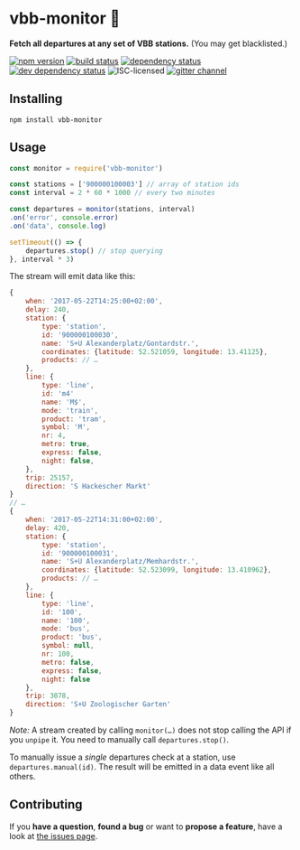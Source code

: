 # vbb-monitor 🔭

**Fetch all departures at any set of VBB stations.** (You may get blacklisted.)

[![npm version](https://img.shields.io/npm/v/vbb-monitor.svg)](https://www.npmjs.com/package/vbb-monitor)
[![build status](https://img.shields.io/travis/derhuerst/vbb-monitor.svg)](https://travis-ci.org/derhuerst/vbb-monitor)
[![dependency status](https://img.shields.io/david/derhuerst/vbb-monitor.svg)](https://david-dm.org/derhuerst/vbb-monitor)
[![dev dependency status](https://img.shields.io/david/dev/derhuerst/vbb-monitor.svg)](https://david-dm.org/derhuerst/vbb-monitor#info=devDependencies)
![ISC-licensed](https://img.shields.io/github/license/derhuerst/vbb-monitor.svg)
[![gitter channel](https://badges.gitter.im/derhuerst/vbb-rest.svg)](https://gitter.im/derhuerst/vbb-rest)


## Installing

```shell
npm install vbb-monitor
```


## Usage

```js
const monitor = require('vbb-monitor')

const stations = ['900000100003'] // array of station ids
const interval = 2 * 60 * 1000 // every two minutes

const departures = monitor(stations, interval)
.on('error', console.error)
.on('data', console.log)

setTimeout(() => {
	departures.stop() // stop querying
}, interval * 3)
```

The stream will emit data like this:

```js
{
	when: '2017-05-22T14:25:00+02:00',
	delay: 240,
	station: {
		type: 'station',
		id: '900000100030',
		name: 'S+U Alexanderplatz/Gontardstr.',
		coordinates: {latitude: 52.521059, longitude: 13.41125},
		products: // …
	},
	line: {
		type: 'line',
		id: 'm4'
		name: 'M$',
		mode: 'train',
		product: 'tram',
		symbol: 'M',
		nr: 4,
		metro: true,
		express: false,
		night: false,
	},
	trip: 25157,
	direction: 'S Hackescher Markt'
}
// …
{
	when: '2017-05-22T14:31:00+02:00',
	delay: 420,
	station: {
		type: 'station',
		id: '900000100031',
		name: 'S+U Alexanderplatz/Memhardstr.',
		coordinates: {latitude: 52.523099, longitude: 13.410962},
		products: // …
	},
	line: {
		type: 'line',
		id: '100',
		name: '100',
		mode: 'bus',
		product: 'bus',
		symbol: null,
		nr: 100,
		metro: false,
		express: false,
		night: false
	},
	trip: 3078,
	direction: 'S+U Zoologischer Garten'
}
```

*Note:* A stream created by calling `monitor(…)` does not stop calling the API if you `unpipe` it. You need to manually call `departures.stop()`.

To manually issue a *single* departures check at a station, use `departures.manual(id)`. The result will be emitted in a data event like all others.


## Contributing

If you **have a question**, **found a bug** or want to **propose a feature**, have a look at [the issues page](https://github.com/derhuerst/vbb-monitor/issues).
